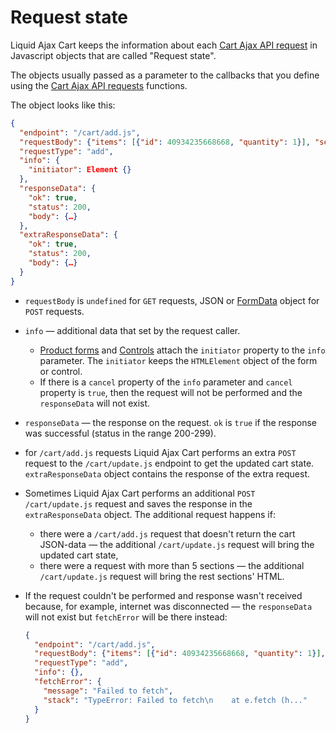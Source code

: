 # Request state

Liquid Ajax Cart keeps the information about each [Cart Ajax API request](/reference/requests/) in Javascript objects that are called "Request state".

The objects usually passed as a parameter to the callbacks that you define using the [Cart Ajax API requests](/reference/requests/) functions.

The object looks like this:
```json
{
  "endpoint": "/cart/add.js",
  "requestBody": {"items": [{"id": 40934235668668, "quantity": 1}], "sections": "my-cart"},
  "requestType": "add",
  "info": {
    "initiator": Element {}
  },
  "responseData": {
    "ok": true, 
    "status": 200, 
    "body": {…}
  },
  "extraResponseData": {
    "ok": true, 
    "status": 200, 
    "body": {…}
  }
}
```
* `requestBody` is `undefined` for `GET` requests, JSON or [FormData](https://developer.mozilla.org/en-US/docs/Web/API/FormData) object for `POST` requests.
* `info` — additional data that set by the request caller. 
  * [Product forms](/reference/product-forms/) and [Controls](/reference/controls/) attach the `initiator` property to the `info` parameter. The `initiator` keeps the `HTMLElement` object of the form or control.
  * If there is a `cancel` property of the `info` parameter and `cancel` property is `true`, then the request will not be performed and the `responseData` will not exist.
* `responseData` — the response on the request. `ok` is `true` if the response was successful (status in the range 200-299).
* for `/cart/add.js` requests Liquid Ajax Cart performs an extra `POST` request to the `/cart/update.js` endpoint to get the updated cart state. `extraResponseData` object contains the response of the extra request.
* Sometimes Liquid Ajax Cart performs an additional `POST /cart/update.js` request and saves the response in the `extraResponseData` object. The additional request happens if:
  * there were a `/cart/add.js` request that doesn't return the cart JSON-data — the additional `/cart/update.js` request will bring the updated cart state,
  * there were a request with more than 5 sections — the additional `/cart/update.js` request will bring the rest sections' HTML.
* If the request couldn't be performed and response wasn't received because, for example, internet was disconnected — the `responseData` will not exist but `fetchError` will be there instead:
  
  ```json
  {
    "endpoint": "/cart/add.js",
    "requestBody": {"items": [{"id": 40934235668668, "quantity": 1}], "sections": "my-cart"},
    "requestType": "add",
    "info": {},
    "fetchError": {
      "message": "Failed to fetch",
      "stack": "TypeError: Failed to fetch\n    at e.fetch (h..."
    }
  }
  ```